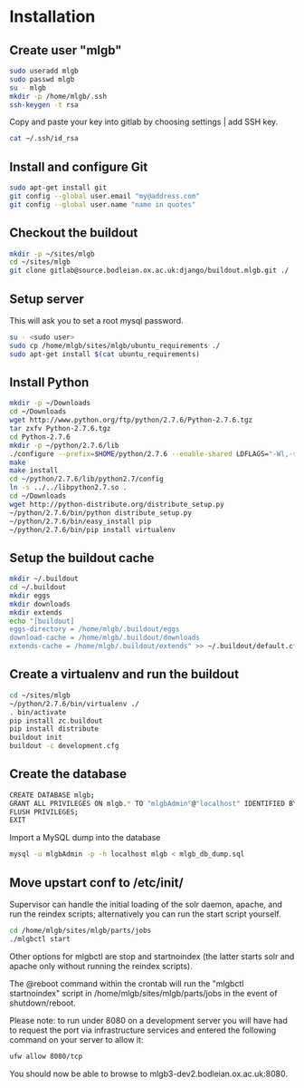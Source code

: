 
Installation
============

Create user "mlgb"
------------------

```bash
sudo useradd mlgb
sudo passwd mlgb
su - mlgb
mkdir -p /home/mlgb/.ssh
ssh-keygen -t rsa
```

Copy and paste your key into gitlab by choosing settings | add SSH key.

```bash
cat ~/.ssh/id_rsa
```

Install and configure Git
-------------------------

```bash
sudo apt-get install git
git config --global user.email "my@address.com"
git config --global user.name "name in quotes"
```

Checkout the buildout
---------------------

```bash
mkdir -p ~/sites/mlgb
cd ~/sites/mlgb
git clone gitlab@source.bodleian.ox.ac.uk:django/buildout.mlgb.git ./
```

Setup server
------------

This will ask you to set a root mysql password.

```bash
su - <sudo user>
sudo cp /home/mlgb/sites/mlgb/ubuntu_requirements ./
sudo apt-get install $(cat ubuntu_requirements)
```

Install Python
--------------

```bash
mkdir -p ~/Downloads
cd ~/Downloads
wget http://www.python.org/ftp/python/2.7.6/Python-2.7.6.tgz
tar zxfv Python-2.7.6.tgz
cd Python-2.7.6
mkdir -p ~/python/2.7.6/lib
./configure --prefix=$HOME/python/2.7.6 --enable-shared LDFLAGS="-Wl,-rpath=/home/mlgb/python/2.7.6/lib"
make
make install
cd ~/python/2.7.6/lib/python2.7/config
ln -s ../../libpython2.7.so .
cd ~/Downloads
wget http://python-distribute.org/distribute_setup.py
~/python/2.7.6/bin/python distribute_setup.py
~/python/2.7.6/bin/easy_install pip
~/python/2.7.6/bin/pip install virtualenv
```

Setup the buildout cache
------------------------

```bash
mkdir ~/.buildout
cd ~/.buildout
mkdir eggs
mkdir downloads
mkdir extends
echo "[buildout]
eggs-directory = /home/mlgb/.buildout/eggs
download-cache = /home/mlgb/.buildout/downloads
extends-cache = /home/mlgb/.buildout/extends" >> ~/.buildout/default.cfg
```

Create a virtualenv and run the buildout
----------------------------------------

```bash
cd ~/sites/mlgb
~/python/2.7.6/bin/virtualenv ./
. bin/activate
pip install zc.buildout
pip install distribute
buildout init
buildout -c development.cfg
```

Create the database
-------------------

```bash
CREATE DATABASE mlgb;
GRANT ALL PRIVILEGES ON mlgb.* TO "mlgbAdmin"@"localhost" IDENTIFIED BY "<password here>";
FLUSH PRIVILEGES;
EXIT
```

Import a MySQL dump into the database

```bash
mysql -u mlgbAdmin -p -h localhost mlgb < mlgb_db_dump.sql 
```


Move upstart conf to /etc/init/
---------------------------------

Supervisor can handle the initial loading of the solr daemon, apache, and run the reindex scripts; alternatively you can run the start script yourself.

```bash
cd /home/mlgb/sites/mlgb/parts/jobs
./mlgbctl start 
```

Other options for mlgbctl are stop and startnoindex (the latter starts solr and apache only without running the reindex scripts).

The @reboot command within the crontab will run the "mlgbctl startnoindex" script in /home/mlgb/sites/mlgb/parts/jobs in the event of shutdown/reboot.

Please note: to run under 8080 on a development server you will have had to request the port via infrastructure services and entered the following command on your server to allow it:

```bash
ufw allow 8080/tcp
```

You should now be able to browse to mlgb3-dev2.bodleian.ox.ac.uk:8080.

